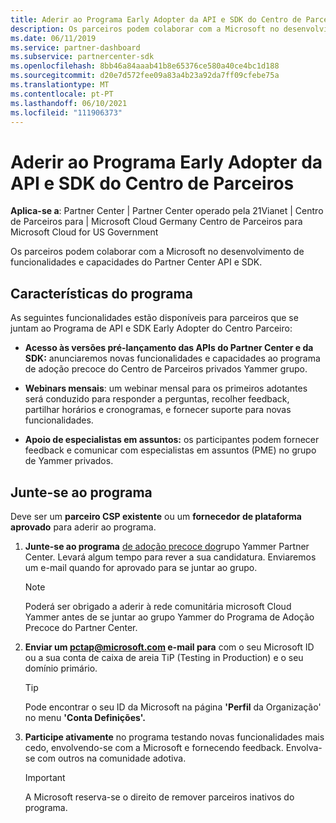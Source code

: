 ```yaml
---
title: Aderir ao Programa Early Adopter da API e SDK do Centro de Parceiros
description: Os parceiros podem colaborar com a Microsoft no desenvolvimento de funcionalidades e capacidades de parceiros.
ms.date: 06/11/2019
ms.service: partner-dashboard
ms.subservice: partnercenter-sdk
ms.openlocfilehash: 8bb46a84aaab41b8e65376ce580a40ce4bc1d188
ms.sourcegitcommit: d20e7d572fee09a83a4b23a92da7ff09cfebe75a
ms.translationtype: MT
ms.contentlocale: pt-PT
ms.lasthandoff: 06/10/2021
ms.locfileid: "111906373"
---
```

# <a name="join-the-partner-center-api-and-sdk-early-adopter-program"></a>Aderir ao Programa Early Adopter da API e SDK do Centro de Parceiros

**Aplica-se a**: Partner Center | Partner Center operado pela 21Vianet | Centro de Parceiros para | Microsoft Cloud Germany Centro de Parceiros para Microsoft Cloud for US Government

Os parceiros podem colaborar com a Microsoft no desenvolvimento de funcionalidades e capacidades do Partner Center API e SDK.

## <a name="program-features"></a>Características do programa

As seguintes funcionalidades estão disponíveis para parceiros que se juntam ao Programa de API e SDK Early Adopter do Centro Parceiro:

- **Acesso às versões pré-lançamento das APIs do Partner Center e da SDK:** anunciaremos novas funcionalidades e capacidades ao programa de adoção precoce do Centro de Parceiros privados Yammer grupo.

- **Webinars mensais**: um webinar mensal para os primeiros adotantes será conduzido para responder a perguntas, recolher feedback, partilhar horários e cronogramas, e fornecer suporte para novas funcionalidades.

- **Apoio de especialistas em assuntos:** os participantes podem fornecer feedback e comunicar com especialistas em assuntos (PME) no grupo de Yammer privados.

## <a name="join-the-program"></a>Junte-se ao programa

Deve ser um **parceiro CSP existente** ou um **fornecedor de plataforma aprovado** para aderir ao programa.

1. **Junte-se ao programa** [de adoção precoce do](https://www.yammer.com/cloudpartnercommunity/#/threads/inGroup?type=in_group&feedId=5944712&view=all)grupo Yammer Partner Center. Levará algum tempo para rever a sua candidatura. Enviaremos um e-mail quando for aprovado para se juntar ao grupo.

   > [!NOTE]
   > Poderá ser obrigado a aderir à rede comunitária microsoft Cloud Yammer antes de se juntar ao grupo Yammer do Programa de Adoção Precoce do Partner Center.

2. **Enviar um [pctap@microsoft.com](mailto:pctap@microsoft.com) e-mail para** com o seu Microsoft ID ou a sua conta de caixa de areia TiP (Testing in Production) e o seu domínio primário.

   > [!TIP]
   > Pode encontrar o seu ID da Microsoft na página **'Perfil** da Organização' no menu **'Conta Definições'.**

3. **Participe ativamente** no programa testando novas funcionalidades mais cedo, envolvendo-se com a Microsoft e fornecendo feedback. Envolva-se com outros na comunidade adotiva.

   > [!IMPORTANT]
   > A Microsoft reserva-se o direito de remover parceiros inativos do programa.
